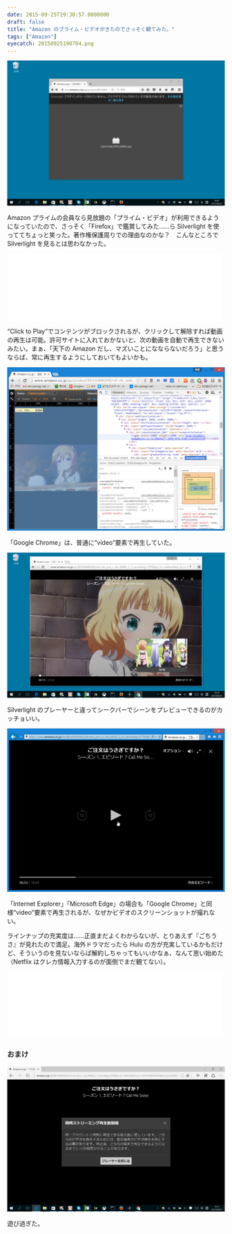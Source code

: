 ```yaml
---
date: 2015-09-25T19:30:57.0000000
draft: false
title: "Amazon のプライム・ビデオがきたのでさっそく観てみた。"
tags: ["Amazon"]
eyecatch: 20150925190704.png
---
```

<p><span itemscope itemtype="http://schema.org/Photograph"><img src="20150925190704.png" alt="f:id:daruyanagi:20150925190704p:plain" title="f:id:daruyanagi:20150925190704p:plain" class="hatena-fotolife" itemprop="image"></span></p><p>Amazon プライムの会員なら見放題の「プライム・ビデオ」が利用できるようになっていたので、さっそく「Firefox」で鑑賞してみた……ら Silverlight を使っててちょっと笑った。著作権保護周りでの理由なのかな？　こんなところで Silverlight を見るとは思わなかった。</p><p><iframe src="//hatenablog-parts.com/embed?url=http%3A%2F%2Fit.srad.jp%2Fstory%2F15%2F07%2F05%2F0012241%2F" title="Microsoft、Silverlightの使用中止を推奨 | スラド IT" class="embed-card embed-webcard" scrolling="no" frameborder="0" style="display: block; width: 100%; height: 155px; max-width: 500px; margin: 10px 0px;"></iframe></p><p>“Click to Play”でコンテンツがブロックされるが、クリックして解除すれば動画の再生は可能。許可サイトに入れておかないと、次の動画を自動で再生できないみたい。まぁ、「天下の Amazon だし、マズいことになならないだろう」と思うならば、常に再生するようにしておいてもよいかも。</p><p><span itemscope itemtype="http://schema.org/Photograph"><img src="20150925191329.png" alt="f:id:daruyanagi:20150925191329p:plain" title="f:id:daruyanagi:20150925191329p:plain" class="hatena-fotolife" itemprop="image"></span></p><p>「Google Chrome」は、普通に“video”要素で再生していた。</p><p><span itemscope itemtype="http://schema.org/Photograph"><img src="20150925192033.png" alt="f:id:daruyanagi:20150925192033p:plain" title="f:id:daruyanagi:20150925192033p:plain" class="hatena-fotolife" itemprop="image"></span></p><p>Silverlight のプレーヤーと違ってシークバーでシーンをプレビューできるのがカッチョいい。</p><p><span itemscope itemtype="http://schema.org/Photograph"><img src="20150925191201.png" alt="f:id:daruyanagi:20150925191201p:plain" title="f:id:daruyanagi:20150925191201p:plain" class="hatena-fotolife" itemprop="image"></span></p><p>「Internet Explorer」「Microsoft Edge」の場合も「Google Chrome」と同様“video”要素で再生されるが、なぜかビデオのスクリーンショットが撮れない。</p><p>ラインナップの充実度は……正直まだよくわからないが、とりあえず『ごちうさ』が見れたので満足。海外ドラマだったら Hulu の方が充実しているかもだけど、そういうのを見ないならば解約しちゃってもいいかなぁ、なんて思い始めた（Netflix はクレカ情報入力するのが面倒でまだ観てない）。</p><p><iframe src="//hatenablog-parts.com/embed?url=http%3A%2F%2Fwww.amazon.co.jp%2Fb%3Fie%3DUTF8%26node%3D3535604051" title="Amazon.co.jp: プライム・ビデオ: Amazon ビデオ" class="embed-card embed-webcard" scrolling="no" frameborder="0" style="display: block; width: 100%; height: 155px; max-width: 500px; margin: 10px 0px;"></iframe></p>

<div class="section">
<h3>おまけ</h3>
<p><span itemscope itemtype="http://schema.org/Photograph"><img src="20150925192350.png" alt="f:id:daruyanagi:20150925192350p:plain" title="f:id:daruyanagi:20150925192350p:plain" class="hatena-fotolife" itemprop="image"></span></p><p>遊び過ぎた。</p>

</div>